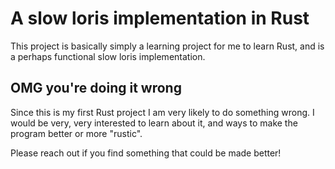 # A slow loris implementation in Rust

This project is basically simply a learning project for me to learn Rust, and
is a perhaps functional slow loris implementation.

## OMG you're doing it wrong

Since this is my first Rust project I am very likely to do something wrong. I
would be very, very interested to learn about it, and ways to make the program
better or more "rustic".

Please reach out if you find something that could be made better!
